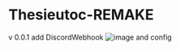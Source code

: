 # Thesieutoc-REMAKE
v 0.0.1 add DiscordWebhook ![image](https://github.com/learnjavalorant/Thesieutoc-REMAKE/assets/93646171/9618ebba-1289-4d86-9b21-bd5727a212c3) and config
